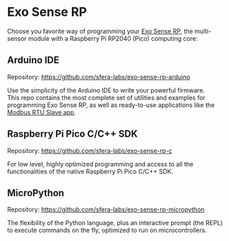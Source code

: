 # Exo Sense RP

Choose you favorite way of programming your [Exo Sense RP](https://www.sferalabs.cc/product/exo-sense-rp/), the multi-sensor module with a Raspberry Pi RP2040 (Pico) computing core:

## Arduino IDE

Repository: https://github.com/sfera-labs/exo-sense-rp-arduino

Use the simplicity of the Arduino IDE to write your powerful firmware.    
This repo contains the most complete set of utilities and examples for programming Exo Sense RP, as well as ready-to-use applications like the [Modbus RTU Slave app](https://github.com/sfera-labs/exo-sense-rp-arduino/tree/master/examples/ExoSenseModbusRtu).

## Raspberry Pi Pico C/C++ SDK

Repository: https://github.com/sfera-labs/exo-sense-rp-c

For low level, highly optimized programming and access to all the functionalities of the native Raspberry Pi Pico C/C++ SDK.

## MicroPython

Repository: https://github.com/sfera-labs/exo-sense-rp-micropython

The flexibility of the Python language, plus an interactive prompt (the REPL) to execute commands on the fly, optimized to run on microcontrollers.

